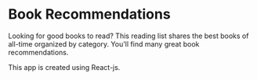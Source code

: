 # Book Recommendations

Looking for good books to read? This reading list shares the best books of all-time organized by category. You'll find many great book recommendations.

This app is created using React-js.
